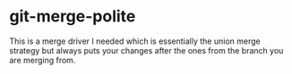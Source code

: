# git-merge-polite
This is a merge driver I needed which is essentially the union merge strategy but always puts your changes after the ones from the branch you are merging from.
